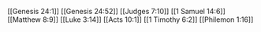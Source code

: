 [[Genesis 24:1]]
[[Genesis 24:52]]
[[Judges 7:10]]
[[1 Samuel 14:6]]
[[Matthew 8:9]]
[[Luke 3:14]]
[[Acts 10:1]]
[[1 Timothy 6:2]]
[[Philemon 1:16]]
